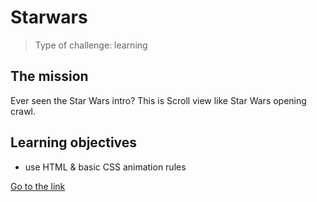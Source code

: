 # Starwars
>Type of challenge: learning

## The mission
Ever seen the Star Wars intro?
This is Scroll view like Star Wars opening crawl.

## Learning objectives
- use HTML & basic CSS animation rules

[Go to the link](https://saralaloux.github.io/Starwars/)

